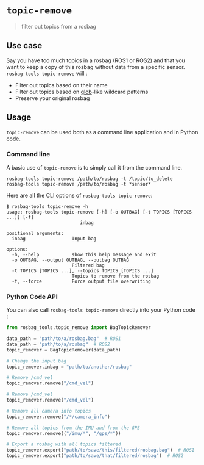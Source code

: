 # `topic-remove`

> filter out topics from a rosbag

## Use case

Say you have too much topics in a rosbag (ROS1 or ROS2) and that you want to keep a copy of this rosbag without data from a specific sensor. `rosbag-tools topic-remove` will :

* Filter out topics based on their name
* Filter out topics based on [glob](https://en.wikipedia.org/wiki/Glob_(programming))-like wildcard patterns
* Preserve your original rosbag

## Usage

`topic-remove` can be used both as a command line application and in Python code.

### Command line

A basic use of `topic-remove` is to simply call it from the command line.

```console
rosbag-tools topic-remove /path/to/rosbag -t /topic/to_delete
rosbag-tools topic-remove /path/to/rosbag -t *sensor*
```

Here are all the CLI options of `rosbag-tools topic-remove`:

```console
$ rosbag-tools topic-remove -h
usage: rosbag-tools topic-remove [-h] [-o OUTBAG] [-t TOPICS [TOPICS ...]] [-f]
                           inbag

positional arguments:
  inbag                 Input bag

options:
  -h, --help            show this help message and exit
  -o OUTBAG, --output OUTBAG, --outbag OUTBAG
                        Filtered bag
  -t TOPICS [TOPICS ...], --topics TOPICS [TOPICS ...]
                        Topics to remove from the rosbag
  -f, --force           Force output file overwriting

```

### Python Code API

You can also call `rosbag-tools topic-remove` directly into your Python code :

```py
from rosbag_tools.topic_remove import BagTopicRemover

data_path = "path/to/a/rosbag.bag"  # ROS1
data_path = "path/to/a/rosbag"  # ROS2
topic_remover = BagTopicRemover(data_path)

# Change the input bag
topic_remover.inbag = "path/to/another/rosbag"

# Remove /cmd_vel
topic_remover.remove("/cmd_vel")

# Remove /cmd_vel
topic_remover.remove("/cmd_vel")

# Remove all camera info topics
topic_remover.remove("/*/camera_info")

# Remove all topics from the IMU and from the GPS
topic_remover.remove(("/imu/*", "/gps/*"))

# Export a rosbag with all topics filtered
topic_remover.export("path/to/save/this/filtered/rosbag.bag")  # ROS1
topic_remover.export("path/to/save/that/filtered/rosbag")  # ROS2
```
